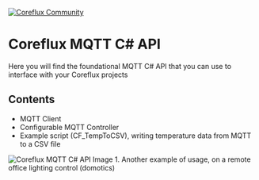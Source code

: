 <a href="https://www.coreflux.org"><img src="https://coreflux.org/wp-content/uploads/2020/05/cropped-logo-coreflux-laranja-website-mini.png" title="Coreflux Community" alt="Coreflux Community"></a>

# Coreflux MQTT C# API

Here you will find the foundational MQTT C# API that you can use to interface with your Coreflux projects

## Contents

- MQTT Client
- Configurable MQTT Controller
- Example script (CF_TempToCSV), writing temperature data from MQTT to a CSV file


<img src="https://miro.medium.com/max/615/1*wRnURGdl7cTH1PlMG9u4Hg.png" alt="Coreflux MQTT C# API">
Image 1. Another example of usage, on a remote office lighting control (domotics)
